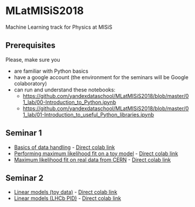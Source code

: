 # MLatMISiS2018
Machine Learning track for Physics at MISiS

## Prerequisites

Please, make sure you
- are familiar with Python basics
- have a google account (the environment for the seminars will be Google colaboratory)
- can run and understand these notebooks:
  - https://github.com/yandexdataschool/MLatMISiS2018/blob/master/01_lab/00-Introduction_to_Python.ipynb
  - https://github.com/yandexdataschool/MLatMISiS2018/blob/master/01_lab/01-Introduction_to_useful_Python_libraries.ipynb


## Seminar 1
* [Basics of data handling](https://github.com/yandexdataschool/MLatMISiS2018/blob/master/01_lab/02-Basics_of_data_handling.ipynb) - [Direct colab link](https://colab.research.google.com/github/yandexdataschool/MLatMISiS2018/blob/master/01_lab/02-Basics_of_data_handling.ipynb)
* [Performing maximum likelihood fit on a toy model](https://github.com/yandexdataschool/MLatMISiS2018/blob/master/01_lab/03-Simple_ML_Fit.ipynb) - [Direct colab link](https://colab.research.google.com/github/yandexdataschool/MLatMISiS2018/blob/master/01_lab/03-Simple_ML_Fit.ipynb)
* [Maximum likelihood fit on real data from CERN](https://github.com/yandexdataschool/MLatMISiS2018/blob/master/01_lab/04-ML_Fit_On_CMS_OpenData.ipynb) - [Direct colab link](https://colab.research.google.com/github/yandexdataschool/MLatMISiS2018/blob/master/01_lab/04-ML_Fit_On_CMS_OpenData.ipynb)


## Seminar 2
* [Linear models (toy data)](https://github.com/yandexdataschool/MLatMISiS2018/blob/master/02_lab/01-LinearModels_ToyData.ipynb) - [Direct colab link](https://colab.research.google.com/github/yandexdataschool/MLatMISiS2018/blob/master/02_lab/01-LinearModels_ToyData.ipynb)
* [Linear models (LHCb PID)](https://github.com/yandexdataschool/MLatMISiS2018/blob/master/02_lab/02-LinearModels_LHCb_PID.ipynb) - [Direct colab link](https://colab.research.google.com/github/yandexdataschool/MLatMISiS2018/blob/master/02_lab/02-LinearModels_LHCb_PID.ipynb)
